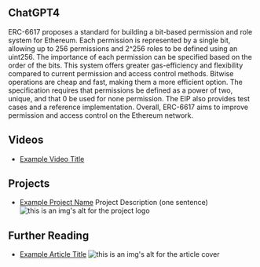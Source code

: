 ## ChatGPT4

ERC-6617 proposes a standard for building a bit-based permission and role system for Ethereum. Each permission is represented by a single bit, allowing up to 256 permissions and 2^256 roles to be defined using an uint256. The importance of each permission can be specified based on the order of the bits. This system offers greater gas-efficiency and flexibility compared to current permission and access control methods. Bitwise operations are cheap and fast, making them a more efficient option. The specification requires that permissions be defined as a power of two, unique, and that 0 be used for none permission. The EIP also provides test cases and a reference implementation. Overall, ERC-6617 aims to improve permission and access control on the Ethereum network.

## Videos

- [Example Video Title](https://www.youtube.com/watch?v=TDGq4aeevgY)

## Projects

- [Example Project Name](https://xxxx.xxx/xxxxx) Project Description (one sentence) ![this is an img's alt for the project logo](https://xxxx.xxx/project-logo.xxx)

## Further Reading

- [Example Article Title](https://xxxx.xxx/xxxxx) ![this is an img's alt for the article cover](https://xxxx.xxx/article-cover.xxx)
